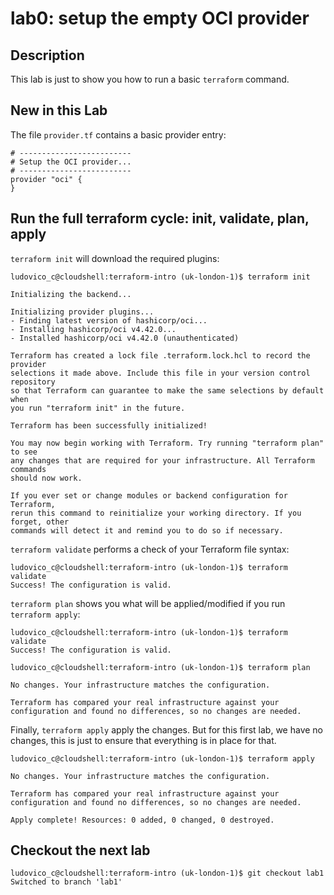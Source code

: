# lab0: setup the empty OCI provider

## Description  <a name="description"></a>
This lab is just to show you how to run a basic `terraform` command.

## New in this Lab <a name="new"></a>
The file `provider.tf` contains a basic provider entry:
```
# -------------------------
# Setup the OCI provider...
# -------------------------
provider "oci" {
}
```


## Run the full terraform cycle: init, validate, plan, apply  <a name="run"></a>

`terraform init` will download the required plugins:
```
ludovico_c@cloudshell:terraform-intro (uk-london-1)$ terraform init

Initializing the backend...

Initializing provider plugins...
- Finding latest version of hashicorp/oci...
- Installing hashicorp/oci v4.42.0...
- Installed hashicorp/oci v4.42.0 (unauthenticated)

Terraform has created a lock file .terraform.lock.hcl to record the provider
selections it made above. Include this file in your version control repository
so that Terraform can guarantee to make the same selections by default when
you run "terraform init" in the future.

Terraform has been successfully initialized!

You may now begin working with Terraform. Try running "terraform plan" to see
any changes that are required for your infrastructure. All Terraform commands
should now work.

If you ever set or change modules or backend configuration for Terraform,
rerun this command to reinitialize your working directory. If you forget, other
commands will detect it and remind you to do so if necessary.
```

`terraform validate` performs a check of your Terraform file syntax:
```
ludovico_c@cloudshell:terraform-intro (uk-london-1)$ terraform validate
Success! The configuration is valid.
```

`terraform plan` shows you what will be applied/modified if you run `terraform apply`:
```
ludovico_c@cloudshell:terraform-intro (uk-london-1)$ terraform validate
Success! The configuration is valid.

ludovico_c@cloudshell:terraform-intro (uk-london-1)$ terraform plan

No changes. Your infrastructure matches the configuration.

Terraform has compared your real infrastructure against your configuration and found no differences, so no changes are needed.
```

Finally, `terraform apply` apply the changes. But for this first lab, we have no changes, this is just to ensure that everything is in place for that.
```
ludovico_c@cloudshell:terraform-intro (uk-london-1)$ terraform apply

No changes. Your infrastructure matches the configuration.

Terraform has compared your real infrastructure against your configuration and found no differences, so no changes are needed.

Apply complete! Resources: 0 added, 0 changed, 0 destroyed.
```

## Checkout the next lab <a name="next"></a>

```
ludovico_c@cloudshell:terraform-intro (uk-london-1)$ git checkout lab1
Switched to branch 'lab1'
```
